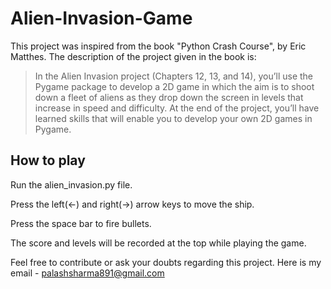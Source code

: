 # Alien-Invasion-Game

This project was inspired from the book "Python Crash Course", by Eric Matthes. The description of the project given in the book is:

> In the Alien Invasion project (Chapters 12, 13, and 14), you’ll use the
> Pygame package to develop a 2D game in which the aim is to shoot down a
> fleet of aliens as they drop down the screen in levels that increase in speed
> and difficulty. At the end of the project, you’ll have learned skills that will
> enable you to develop your own 2D games in Pygame.

## How to play

Run the alien_invasion.py file.

Press the left(<-) and right(->) arrow keys to move the ship.

Press the space bar to fire bullets.

The score  and levels will be recorded at the top while playing the game.

Feel free to contribute or ask your doubts regarding this project. Here is my email - palashsharma891@gmail.com
